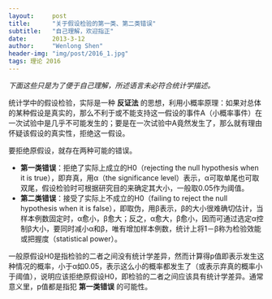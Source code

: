 ```yaml
---
layout:     post
title:      "关于假设检验的第一类、第二类错误"
subtitle:   "自己理解，欢迎指正"
date:       2013-3-12
author:     "Wenlong Shen"
header-img: "img/post/2016_1.jpg"
tags: 理论 2016
---
```


*下面这些只是为了便于自己理解，所述语言未必符合统计学描述。*

统计学中的假设检验，实际是一种 **反证法** 的思想，利用小概率原理：如果对总体的某种假设是真实的，那么不利于或不能支持这一假设的事件A（小概率事件）在一次试验中是几乎不可能发生的；要是在一次试验中A竟然发生了，那么就有理由怀疑该假设的真实性，拒绝这一假设。

要拒绝原假设，就存在两种可能的错误。
+ **第一类错误**：拒绝了实际上成立的H0（rejecting the null hypothesis when it is true），即弃真，用α（the significance level）表示，α可取单尾也可取双尾，假设检验时可根据研究目的来确定其大小，一般取0.05作为阈值。
+ **第二类错误**：接受了实际上不成立的H0（failing to reject the null hypothesis when it is false），即取伪，用β表示，β的大小很难确切估计，当样本例数固定时，α愈小，β愈大；反之，α愈大，β愈小，因而可通过选定α控制β大小，要同时减小α和β，唯有增加样本例数，统计上将1－β称为检验效能或把握度（statistical power）。

一般原假设H0是指检验的二者之间没有统计学差异，然而计算得p值即表示发生这种情况的概率，小于α如0.05，表示这么小的概率都发生了（或表示弃真的概率小于阈值），说明应该拒绝原假设H0，即检验的二者之间应该具有统计学差异。通常意义里，p值都是指犯 **第一类错误** 的可能性。
